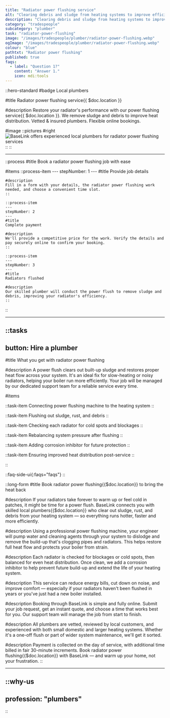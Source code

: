 ```yaml
---
title: "Radiator power flushing service"
alt: "Clearing debris and sludge from heating systems to improve efficiency"
description: "Clearing debris and sludge from heating systems to improve efficiency"
category: "tradespeople"
subcategory: "plumber"
task: "radiator-power-flushing"
image: "/images/tradespeople/plumber/radiator-power-flushing.webp"
ogImage: "/images/tradespeople/plumber/radiator-power-flushing.webp"
colour: "blue"
pathtxt: "Radiator power flushing"
published: true
faqs:
  - label: "Question 1?"
    content: "Answer 1."
    icon: mdi:tools
---
```


::hero-standard
#badge
Local plumbers

#title
Radiator power flushing service{{ $doc.location }}

#description
Restore your radiator's performance with our power flushing service{{ $doc.location }}. We remove sludge and debris to improve heat distribution. Vetted & insured plumbers. Flexible online bookings.

#image
    ::pictures
    #right
    ![BaseLink offers experienced local plumbers for radiator power flushing services](/images/tradespeople/plumber/radiator-power-flushing.webp)
    ::
::

---

::process
#title
Book a radiator power flushing job with ease

#items
    ::process-item
    ---
    stepNumber: 1
    ---
    #title
    Provide job details

    #description
    Fill in a form with your details, the radiator power flushing work needed, and choose a convenient time slot.
    ::
    
    ::process-item
    ---
    stepNumber: 2
    ---
    #title
    Complete payment

    #description
    We'll provide a competitive price for the work. Verify the details and pay securely online to confirm your booking.
    ::

    ::process-item
    ---
    stepNumber: 3
    ---
    #title
    Radiators flushed

    #description
    Our skilled plumber will conduct the power flush to remove sludge and debris, improving your radiator's efficiency.
    ::
::

---

::tasks
---
button: Hire a plumber
---
#title
What you get with radiator power flushing

#description
A power flush clears out built-up sludge and restores proper heat flow across your system. It's an ideal fix for slow-heating or noisy radiators, helping your boiler run more efficiently. Your job will be managed by our dedicated support team for a reliable service every time.

#items

  ::task-item
  Connecting power flushing machine to the heating system
  ::

  ::task-item
  Flushing out sludge, rust, and debris
  ::

  ::task-item
  Checking each radiator for cold spots and blockages
  ::

  ::task-item
  Rebalancing system pressure after flushing
  ::

  ::task-item
  Adding corrosion inhibitor for future protection
  ::

  ::task-item
  Ensuring improved heat distribution post-service
  ::

::


::faq-side-ui{:faqs="faqs"}
::


::long-form
#title
Book radiator power flushing{{$doc.location}} to bring the heat back

#description
If your radiators take forever to warm up or feel cold in patches, it might be time for a power flush. BaseLink connects you with skilled local plumbers{{$doc.location}} who clear out sludge, rust, and debris from your heating system — so everything runs hotter, faster and more efficiently.

#description
Using a professional power flushing machine, your engineer will pump water and cleaning agents through your system to dislodge and remove the build-up that's clogging pipes and radiators. This helps restore full heat flow and protects your boiler from strain.

#description
Each radiator is checked for blockages or cold spots, then balanced for even heat distribution. Once clean, we add a corrosion inhibitor to help prevent future build-up and extend the life of your heating system.

#description
This service can reduce energy bills, cut down on noise, and improve comfort — especially if your radiators haven't been flushed in years or you've just had a new boiler installed.

#description
Booking through BaseLink is simple and fully online. Submit your job request, get an instant quote, and choose a time that works best for you. Our support team will manage the job from start to finish.

#description
All plumbers are vetted, reviewed by local customers, and experienced with both small domestic and larger heating systems. Whether it's a one-off flush or part of wider system maintenance, we'll get it sorted.

#description
Payment is collected on the day of service, with additional time billed in fair 30-minute increments. Book radiator power flushing{{$doc.location}} with BaseLink — and warm up your home, not your frustration.
::

---

::why-us
---
profession: "plumbers"
---
::
